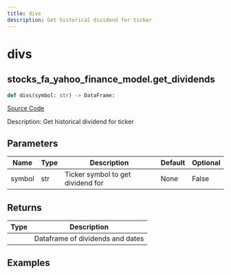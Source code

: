 ```yaml
---
title: divs
description: Get historical dividend for ticker
---
```

# divs

## stocks_fa_yahoo_finance_model.get_dividends

```python
def divs(symbol: str) -> DataFrame:
```
[Source Code](https://github.com/OpenBB-finance/OpenBBTerminal/tree/main/openbb_terminal/stocks/fundamental_analysis/yahoo_finance_model.py#L255)

Description: Get historical dividend for ticker

## Parameters

| Name | Type | Description | Default | Optional |
| ---- | ---- | ----------- | ------- | -------- |
| symbol | str | Ticker symbol to get dividend for | None | False |

## Returns

| Type | Description |
| ---- | ----------- |
|  | Dataframe of dividends and dates |

## Examples

